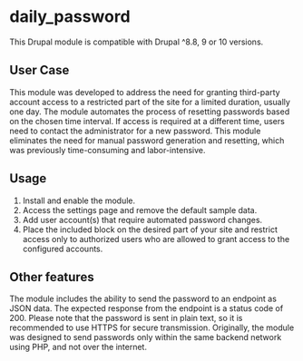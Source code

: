 # daily_password

This Drupal module is compatible with Drupal ^8.8, 9 or 10 versions.

## User Case

This module was developed to address the need for granting third-party account access to a restricted part of the site for a limited duration, usually one day. The module automates the process of resetting passwords based on the chosen time interval. If access is required at a different time, users need to contact the administrator for a new password. This module eliminates the need for manual password generation and resetting, which was previously time-consuming and labor-intensive.

## Usage

1. Install and enable the module.
2. Access the settings page and remove the default sample data.
3. Add user account(s) that require automated password changes.
4. Place the included block on the desired part of your site and restrict access only to authorized users who are allowed to grant access to the configured accounts.

## Other features

The module includes the ability to send the password to an endpoint as JSON data. The expected response from the endpoint is a status code of 200. Please note that the password is sent in plain text, so it is recommended to use HTTPS for secure transmission. Originally, the module was designed to send passwords only within the same backend network using PHP, and not over the internet.
